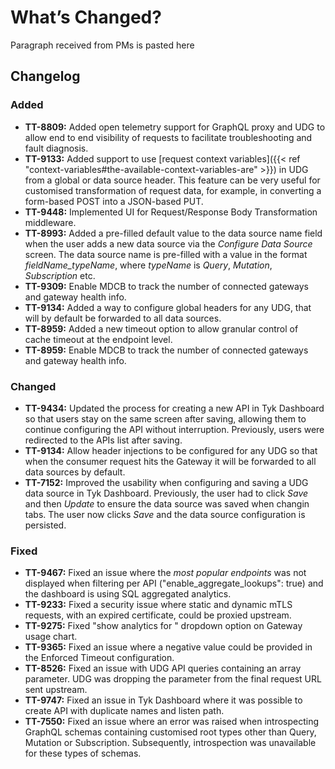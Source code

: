# What’s Changed?

Paragraph received from PMs is pasted here

## Changelog

### Added

- **TT-8809:** Added open telemetry support for GraphQL proxy and UDG to allow end to end visibility of requests to facilitate troubleshooting and fault diagnosis.
- **TT-9133:** Added support to use [request context variables]({{< ref "context-variables#the-available-context-variables-are" >}}) in UDG from a global or data source header. This feature can be very useful for customised transformation of request data, for example, in converting a form-based POST into a JSON-based PUT.
- **TT-9448:** Implemented UI for Request/Response Body Transformation middleware.
- **TT-8993:** Added a pre-filled default value to the data source name field when the user adds a new data source via the _Configure Data Source_ screen. The data source name is pre-filled with a value in the format _fieldName_typeName_, where _typeName_ is _Query_, _Mutation_, _Subscription_ etc.
- **TT-9309:** Enable MDCB to track the number of connected gateways and gateway health info.
- **TT-9134:** Added a way to configure global headers for any UDG, that will by default be forwarded to all data sources.
- **TT-8959:** Added a new timeout option to allow granular control of cache timeout at the endpoint level.
- **TT-8959:** Enable MDCB to track the number of connected gateways and gateway health info.


### Changed
- **TT-9434:** Updated the process for creating a new API in Tyk Dashboard so that users stay on the same screen after saving, allowing them to continue configuring the API without interruption. Previously, users were redirected to the APIs list after saving.
- **TT-9134:** Allow header injections to be configured for any UDG so that when the consumer request hits the Gateway it will be forwarded to all data sources by default.
- **TT-7152:** Improved the usability when configuring and saving a UDG data source in Tyk Dashboard. Previously, the user had to click _Save_ and then _Update_ to ensure the data source was saved when changin tabs. The user now clicks _Save_ and the data source configuration is persisted.


### Fixed
- **TT-9467:** Fixed an issue where the _most popular endpoints_ was not displayed when filtering per API ("enable_aggregate_lookups": true) and the dashboard is using SQL aggregated analytics.
- **TT-9233:** Fixed a security issue where static and dynamic mTLS requests, with an expired certificate, could be proxied upstream.
- **TT-9275:** Fixed "show analytics for <date>" dropdown option on Gateway usage chart.
- **TT-9365:** Fixed an issue where a negative value could be provided in the Enforced Timeout configuration.
- **TT-8526:** Fixed an issue with UDG API queries containing an array parameter. UDG was dropping the parameter from the final request URL sent upstream.
- **TT-9747:** Fixed an issue in Tyk Dashboard where it was possible to create API with duplicate names and listen path.
- **TT-7550:** Fixed an issue where an error was raised when introspecting GraphQL schemas containing customised root types other than Query, Mutation or Subscription. Subsequently, introspection was unavailable for these types of schemas.
